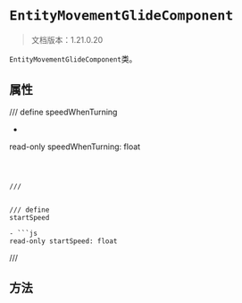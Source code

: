 # `EntityMovementGlideComponent`

> 文档版本：1.21.0.20

`EntityMovementGlideComponent`类。

## 属性

/// define
speedWhenTurning

- ```js
read-only speedWhenTurning: float
```



///


/// define
startSpeed

- ```js
read-only startSpeed: float
```



///


## 方法
